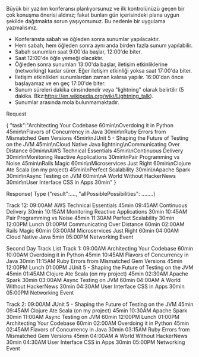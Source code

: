 Büyük bir yazılım konferansı planlıyorsunuz ve ilk kontrolünüzü geçen bir çok konuşma önerisi aldınız; fakat bunları gün içerisindeki plana uygun şekilde dağıtmakta sorun yaşıyorsunuz. Bu nedenle bir uygulama yazmalısınız.
 
* Konferansta sabah ve öğleden sonra sunumlar yapılacaktır.
* Hem sabah, hem öğleden sonra aynı anda birden fazla sunum yapılabilir.
* Sabah sunumları saat 9:00'da başlar, 12:00'de biter.
* Saat 12:00'de öğle yemeği olacaktır.
* Öğleden sonra sunumları 13:00'da başlar, iletişim etkinliklerine (networking) kadar sürer. Eğer iletişim etkinliği yoksa saat 17:00'da biter.
* İletişim etkinlikleri sunumlardan zaman kalırsa yapılır. 16:00'dan önce başlayamaz ve en geç 17:00'de biter.
* Sunum süreleri dakika cinsindendir veya "lightning" olarak belirtilir (5 dakika. Bkz:https://en.wikipedia.org/wiki/Lightning_talk).
* Sunumlar arasında mola bulunmamaktadır.

Request

{
"task":"Architecting Your Codebase 60min\nOverdoing it in Python 45min\nFlavors of Concurrency in Java 30min\nRuby Errors from Mismatched Gem Versions 45min\nJUnit 5 - Shaping the Future of Testing on the JVM 45min\nCloud Native Java lightning\nCommunicating Over Distance 60min\nAWS Technical Essentials 45min\nContinuous Delivery 30min\nMonitoring Reactive Applications 30min\nPair Programming vs Noise 45min\nRails Magic 60min\nMicroservices Just Right 60min\nClojure Ate Scala (on my project) 45min\nPerfect Scalability 30min\nApache Spark 30min\nAsync Testing on JVM 60min\nA World Without HackerNews 30min\nUser Interface CSS in Apps 30min"
}


Response( Type {"result":...., "allPossiblePossibilities": ........)

Track 12:
09:00AM AWS Technical Essentials 45min
09:45AM Continuous Delivery 30min
10:15AM Monitoring Reactive Applications 30min
10:45AM Pair Programming vs Noise 45min
11:30AM Perfect Scalability 30min
12:00PM Lunch
01:00PM Communicating Over Distance 60min
02:00AM Rails Magic 60min
03:00AM Microservices Just Right 60min
04:00AM Cloud Native Java 5min
05:00PM Networking Event

Second Day Track List
Track 1:
09:00AM Architecting Your Codebase 60min
10:00AM Overdoing it in Python 45min
10:45AM Flavors of Concurrency in Java 30min
11:15AM Ruby Errors from Mismatched Gem Versions 45min
12:00PM Lunch
01:00PM JUnit 5 - Shaping the Future of Testing on the JVM 45min
01:45AM Clojure Ate Scala (on my project) 45min
02:30AM Apache Spark 30min
03:00AM Async Testing on JVM 60min
04:00AM A World Without HackerNews 30min
04:30AM User Interface CSS in Apps 30min
05:00PM Networking Event

Track 2:
09:00AM JUnit 5 - Shaping the Future of Testing on the JVM 45min
09:45AM Clojure Ate Scala (on my project) 45min
10:30AM Apache Spark 30min
11:00AM Async Testing on JVM 60min
12:00PM Lunch
01:00PM Architecting Your Codebase 60min
02:00AM Overdoing it in Python 45min
02:45AM Flavors of Concurrency in Java 30min
03:15AM Ruby Errors from Mismatched Gem Versions 45min
04:00AM A World Without HackerNews 30min
04:30AM User Interface CSS in Apps 30min
05:00PM Networking Event

